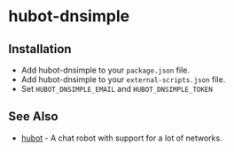# hubot-dnsimple

## Installation

* Add hubot-dnsimple to your `package.json` file.
* Add hubot-dnsimple to your `external-scripts.json` file.
* Set `HUBOT_DNSIMPLE_EMAIL` and `HUBOT_DNSIMPLE_TOKEN`

## See Also

* [hubot](https://github.com/github/hubot) - A chat robot with support for a lot of networks.
